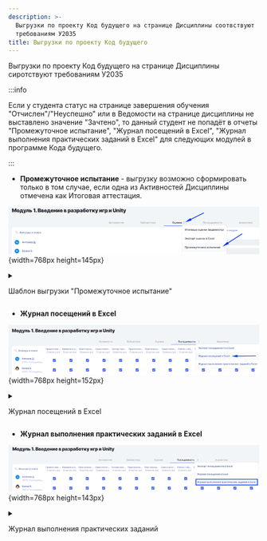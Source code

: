 ```yaml
---
description: >-
  Выгрузки по проекту Код будущего на странице Дисциплины соотвствуют 
  требованиям У2035
title: Выгрузки по проекту Код будущего
---
```


Выгрузки по проекту Код будущего на странице Дисциплины сиротствуют требованиям У2035

:::info 

Если у студента статус на странице завершения обучения "Отчислен"/"Неуспешно" или  в Ведомости на странице дисциплины  не выставлено значение "Зачтено", то данный студент не попадёт  в отчеты "Промежуточное испытание", "Журнал посещений в Excel", "Журнал выполнения практических заданий в Excel" для следующих модулей в  программе Кода будущего.

:::

-  **Промежуточное испытание** - выгрузку возможно сформировать только в том случае, если одна из Активностей Дисциплины отмечена как Итоговая аттестация.

![](./vygruzki-po-proektu-kod-budushego.png){width=768px height=145px}

<details>

<summary>

Шаблон выгрузки "Промежуточное испытание"

</summary>

[Промежуточное испытание](https://docs.google.com/spreadsheets/d/1j9FerpgNYrq7f3DPjGi3Sf6oZw9fL-vc/edit?usp=sharing&ouid=113383065525910081992&rtpof=true&sd=true) \
Статус завершения модуля - это результат прохождения активности, отмеченной как Итоговая аттестация. \
**Обратите внимание, что в активностях устанавливается минимальный пороговый балл, начиная с которого Активность будет считаться пройденной.**

</details>

-  **Журнал посещений в Excel**

![](./vygruzki-po-proektu-kod-budushego-2.png){width=768px height=152px}

<details>

<summary>

Журнал посещений в Excel

</summary>

[Пример выгрузки](https://docs.google.com/spreadsheets/d/1oxo1993Fn40I1ahCHsIz8AgCCWj809y0/edit?usp=drive_link&ouid=113383065525910081992&rtpof=true&sd=true)

На странице дисциплины активности группируются в темы. В данный отчет попадает информация по каждой теме.

-  Количество образовательных мероприятий/web-страниц (часов) в теме модуля - это все активности Дисциплины, без разделения по типам. 


-  Количество посещенных образовательных мероприятий или web-страниц (часов) с учебным материалом по теме - все активности Дисциплины, без разделения по типам, которые выполнил/посетил ученик


-  Количество очных образовательных мероприятий в теме модуля  - общее количество активностей с онлайн и офлайн формата


-  Количество посещенных очно образовательных мероприятий в теме модуля - количество активостей онлайн+офлайн формата, в которых ученик имеет отметку о посещении.

</details>

-  **Журнал выполнения практических заданий в Excel**

![](./vygruzki-po-proektu-kod-budushego-3.png){width=768px height=143px}

<details>

<summary>

Журнал выполнения практических заданий

</summary>

[Пример выгрузки](https://docs.google.com/spreadsheets/d/1jBINIir9-cCP0IeWmA6bKpHRhqllXUav/edit?usp=sharing&ouid=113383065525910081992&rtpof=true&sd=true)

-  Количество выполненных Получателем поддержки (частично или полностью) практических заданий в рамках модуля (темы модуля) - это **все выполненные** учеником активности **в Теме дисциплины** с типом Задание, Практика и Самостоятельная, которые не отмечены галкой "Итоговая аттестация".
-  Общее количество практических заданий, необходимых для освоения образовательной программы в рамках модуля (темы модуля) - это все активности **в Теме дисциплины** с типом Задание, Практика и Самостоятельная, которые не отмечены галкой "Итоговая аттестация".
-  Статус завершения модуля - статус Активности с типом Контрольная или Задание, отмеченной как Итоговая аттестация, для каждого ученика.

</details>